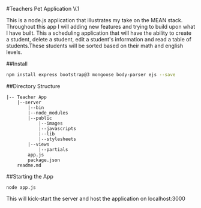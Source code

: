 #Teachers Pet Application V.1

This is a node.js application that illustrates my take on the MEAN stack. Throughout this app I will adding
new features and trying to build upon what I have built. This a scheduling application that will have the
ability to create a student, delete a student, edit a student's information and read a table of students.These
students will be sorted based on their math and english levels.

##Install
```sh
npm install express bootstrap@3 mongoose body-parser ejs --save
```

##Directory Structure
```
|-- Teacher App
    |--server
        |--bin
        |--node_modules
        |--public
            |--images
            |--javascripts
            |--lib
            |--stylesheets
        |--views
            |--partials
        app.js
        package.json
    readme.md
```

##Starting the App

```
node app.js
```
This will kick-start the server and host the application on localhost:3000